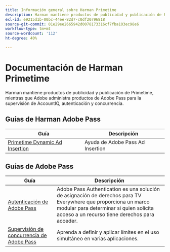 ```yaml
---
title: Información general sobre Harman Primetime
description: Harman mantiene productos de publicidad y publicación de Primetime, mientras que Adobe administra productos de Adobe Pass para la supervisión de AccountIQ, autenticación y concurrencia.
exl-id: e9215d1b-00bc-44ee-82d7-c0df20796818
source-git-commit: 01e29ee2665942d0078173316cf7fba103ec98e6
workflow-type: tm+mt
source-wordcount: '112'
ht-degree: 40%

---
```



# Documentación de Harman Primetime

<!--
NOTE: Don't change Primetime to Pass in this file. All the stuff that belongs to Harman is still Primetime.
-->

Harman mantiene productos de publicidad y publicación de Primetime, mientras que Adobe administra productos de Adobe Pass para la supervisión de AccountIQ, autenticación y concurrencia.

## Guías de Harman Adobe Pass

| Guía | Descripción |
| ---------------------------------------------------------------------------------------------------------- | ---------------------------- |
| [Primetime Dynamic Ad Insertion](https://experienceleague.adobe.com/docs/primetime/ad-insertion/home.html?lang=es) | Ayuda de Adobe Pass Ad Insertion |

## Guías de Adobe Pass

| Guía | Descripción |
| ---------------------------------------------------------------------------- | ------------------------------------------------------------------------------------------------------------------------------------------------------------------------------------------ |
| [Autenticación de Adobe Pass](/help/authentication/home.md) | Adobe Pass Authentication es una solución de asignación de derechos para TV Everywhere que proporciona un marco modular para determinar si quien solicita acceso a un recurso tiene derechos para acceder. |
| [Supervisión de concurrencia de Adobe Pass](/help/concurrency-monitoring/cm-home.md) | Aprenda a definir y aplicar límites en el uso simultáneo en varias aplicaciones. |

